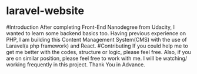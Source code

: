 # laravel-website
#Introduction
After completing Front-End Nanodegree from Udacity, I wanted to learn some backend basics too. Having previous experience on PHP, I am building this Content Management System(CMS) with the use of Laravel(a php framework) and React.
#Contributing
If you could help me to get me better with the codes, structure or logic, please feel free. Also, if you are on similar position, please feel free to work with me. I will be watching/ working frequently in this project.
Thank You in Advance.
